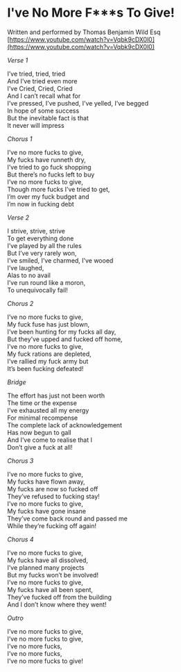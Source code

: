 # I've No More F***s To Give!
Written and performed by Thomas Benjamin Wild Esq  
[https://www.youtube.com/watch?v=Vqbk9cDX0l0](https://www.youtube.com/watch?v=Vqbk9cDX0l0)

_Verse 1_

I’ve tried, tried, tried  
And I’ve tried even more  
I’ve Cried, Cried, Cried  
And I can’t recall what for  
I’ve pressed, I’ve pushed, I’ve yelled, I’ve begged  
In hope of some success  
But the inevitable fact is that  
It never will impress  

_Chorus 1_

I’ve no more fucks to give,  
My fucks have runneth dry,  
I’ve tried to go fuck shopping  
But there’s no fucks left to buy  
I’ve no more fucks to give,  
Though more fucks I’ve tried to get,  
I’m over my fuck budget and  
I’m now in fucking debt  

_Verse 2_

I strive, strive, strive  
To get everything done  
I’ve played by all the rules  
But I’ve very rarely won,  
I’ve smiled, I’ve charmed, I’ve wooed  
I’ve laughed,  
Alas to no avail  
I’ve run round like a moron,  
To unequivocally fail!  

_Chorus 2_

I’ve no more fucks to give,  
My fuck fuse has just blown,  
I’ve been hunting for my fucks all day,  
But they’ve upped and fucked off home,  
I’ve no more fucks to give,  
My fuck rations are depleted,  
I’ve rallied my fuck army but  
It’s been fucking defeated!  

_Bridge_

The effort has just not been worth  
The time or the expense  
I’ve exhausted all my energy  
For minimal recompense  
The complete lack of acknowledgement  
Has now begun to gall  
And I’ve come to realise that I  
Don’t give a fuck at all!  

_Chorus 3_

I’ve no more fucks to give,  
My fucks have flown away,  
My fucks are now so fucked off  
They’ve refused to fucking stay!  
I’ve no more fucks to give,  
My fucks have gone insane  
They’ve come back round and passed me  
While they’re fucking off again!  

_Chorus 4_

I’ve no more fucks to give,  
My fucks have all dissolved,  
I’ve planned many projects  
But my fucks won’t be involved!  
I’ve no more fucks to give,  
My fucks have all been spent,  
They’ve fucked off from the building  
And I don’t know where they went!  

_Outro_

I’ve no more fucks to give,  
I’ve no more fucks to give,  
I’ve no more fucks,  
I’ve no more fucks,  
I’ve no more fucks to give!  

